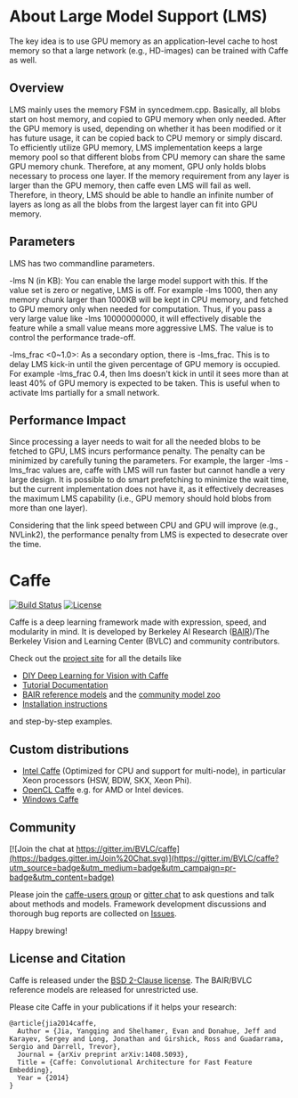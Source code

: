 
# About Large Model Support (LMS)

The key idea is to use GPU memory as an application-level cache to host memory so that a large network (e.g., HD-images) can be trained with Caffe as well. 

## Overview
LMS mainly uses the memory FSM in syncedmem.cpp. Basically, all blobs start on host memory, and copied to GPU memory when only needed. After the GPU memory is used, depending on whether it has been modified or it has future usage, it can be copied back to CPU memory or simply discard. To efficiently utilize GPU memory, LMS implementation keeps a large memory pool so that different blobs from CPU memory can share the same GPU memory chunk. Therefore, at any moment, GPU only holds blobs necessary to process one layer. If the memory requirement from any layer is larger than the GPU memory, then caffe even LMS will fail as well. Therefore, in theory, LMS should be able to handle an infinite number of layers as long as all the blobs from the largest layer can fit into GPU memory.


## Parameters
LMS has two commandline parameters.

-lms N (in KB): You can enable the large model support with this. If the value set is zero or negative, LMS is off. For example -lms 1000, then any memory chunk larger than 1000KB will be kept in CPU memory, and fetched to GPU memory only when needed for computation. Thus, if you pass a very large value like -lms 10000000000, it will effectively disable the feature while a small value means more aggressive LMS. The value is to control the performance trade-off.
 
-lms_frac <0~1.0>: As a secondary option, there is -lms_frac. This is to delay LMS kick-in until the given percentage of GPU memory is occupied. For example -lms_frac 0.4, then lms doesn't kick in until it sees more than at least 40% of GPU memory is expected to be taken. This is useful when to activate lms partially for a small network.


## Performance Impact
Since processing a layer needs to wait for all the needed blobs to be fetched to GPU, LMS incurs performance penalty. The penalty can be minimized by carefully tuning the parameters. For example, the larger -lms -lms_frac values are, caffe with LMS will run faster but cannot handle a very large design. It is possible to do smart prefetching to minimize the wait time, but the current implementation does not have it, as it effectively decreases the maximum LMS capability (i.e., GPU memory should hold blobs from more than one layer).

Considering that the link speed between CPU and GPU will improve (e.g., NVLink2), the performance penalty from LMS is expected to desecrate over the time.


# Caffe

[![Build Status](https://travis-ci.org/BVLC/caffe.svg?branch=master)](https://travis-ci.org/BVLC/caffe)
[![License](https://img.shields.io/badge/license-BSD-blue.svg)](LICENSE)

Caffe is a deep learning framework made with expression, speed, and modularity in mind.
It is developed by Berkeley AI Research ([BAIR](http://bair.berkeley.edu))/The Berkeley Vision and Learning Center (BVLC) and community contributors.

Check out the [project site](http://caffe.berkeleyvision.org) for all the details like

- [DIY Deep Learning for Vision with Caffe](https://docs.google.com/presentation/d/1UeKXVgRvvxg9OUdh_UiC5G71UMscNPlvArsWER41PsU/edit#slide=id.p)
- [Tutorial Documentation](http://caffe.berkeleyvision.org/tutorial/)
- [BAIR reference models](http://caffe.berkeleyvision.org/model_zoo.html) and the [community model zoo](https://github.com/BVLC/caffe/wiki/Model-Zoo)
- [Installation instructions](http://caffe.berkeleyvision.org/installation.html)

and step-by-step examples.

## Custom distributions

 - [Intel Caffe](https://github.com/BVLC/caffe/tree/intel) (Optimized for CPU and support for multi-node), in particular Xeon processors (HSW, BDW, SKX, Xeon Phi).
- [OpenCL Caffe](https://github.com/BVLC/caffe/tree/opencl) e.g. for AMD or Intel devices.
- [Windows Caffe](https://github.com/BVLC/caffe/tree/windows)

## Community

[![Join the chat at https://gitter.im/BVLC/caffe](https://badges.gitter.im/Join%20Chat.svg)](https://gitter.im/BVLC/caffe?utm_source=badge&utm_medium=badge&utm_campaign=pr-badge&utm_content=badge)

Please join the [caffe-users group](https://groups.google.com/forum/#!forum/caffe-users) or [gitter chat](https://gitter.im/BVLC/caffe) to ask questions and talk about methods and models.
Framework development discussions and thorough bug reports are collected on [Issues](https://github.com/BVLC/caffe/issues).

Happy brewing!

## License and Citation

Caffe is released under the [BSD 2-Clause license](https://github.com/BVLC/caffe/blob/master/LICENSE).
The BAIR/BVLC reference models are released for unrestricted use.

Please cite Caffe in your publications if it helps your research:

    @article{jia2014caffe,
      Author = {Jia, Yangqing and Shelhamer, Evan and Donahue, Jeff and Karayev, Sergey and Long, Jonathan and Girshick, Ross and Guadarrama, Sergio and Darrell, Trevor},
      Journal = {arXiv preprint arXiv:1408.5093},
      Title = {Caffe: Convolutional Architecture for Fast Feature Embedding},
      Year = {2014}
    }
